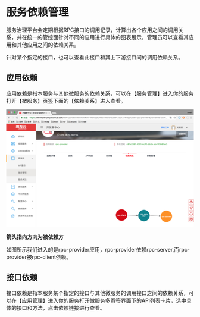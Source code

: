 # 服务依赖管理

服务治理平台会定期根据RPC接口的调用记录，计算出各个应用之间的调用关系，并在统一的管控面针对不同的应用进行具体的图表展示，管理员可以查看其应用和其他应用之间的依赖关系。

针对某个指定的接口，也可以查看此接口和其上下游接口间的调用依赖关系。

## 应用依赖

应用依赖是指本服务与其他微服务的依赖关系，可以在【服务管理】进入你的服务打开【微服务】页签下面的【依赖关系】进入查看。

![](images/dependency.png "应用依赖关系")


**箭头指向方向为被依赖方**

如图所示我们进入的是rpc-provider应用，rpc-provider依赖rpc-server,而rpc-provider被rpc-client依赖。

## 接口依赖

接口依赖是指本服务某个指定的接口与其他微服务的调用接口之间的依赖关系，可以在【应用管理】进入你的服务打开微服务多页签界面下的API列表卡片，选中具体的接口和方法，点击依赖链接进行查看。